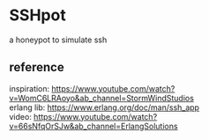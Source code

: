 # SSHpot
a honeypot to simulate ssh  

## reference
inspiration: https://www.youtube.com/watch?v=WomC6LRAoyo&ab_channel=StormWindStudios  
erlang lib: https://www.erlang.org/doc/man/ssh_app  
video: https://www.youtube.com/watch?v=66sNfqOrSJw&ab_channel=ErlangSolutions  
